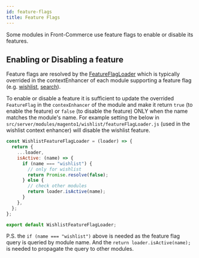 ```yaml
---
id: feature-flags
title: Feature Flags
---
```


Some modules in Front-Commerce use feature flags to enable or disable its features.

## Enabling or Disabling a feature

Feature flags are resolved by the [FeatureFlagLoader](https://gitlab.com/front-commerce/front-commerce/-/blob/main/src/server/modules/front-commerce/core/loaders.js#L7) which is typically overrided in the contextEnhancer of each module supporting a feature flag (e.g. [wishlist](https://gitlab.com/front-commerce/front-commerce/-/blob/main/src/server/modules/magento2/wishlist/index.js#L21), [search](https://gitlab.com/front-commerce/front-commerce/-/blob/main/src/server/modules/front-commerce/search/index.js#L41)).

To enable or disable a feature it is sufficient to update the overrided `FeatureFlag` in the `contexEnhancer` of the module and make it return `true` (to enable the feature) or `false` (to disable the feature) ONLY when the name matches the module's name. For example setting the below in `src/server/modules/magento1/wishlist/featureFlagLoader.js` (used in the wishlist context enhancer) will disable the wishlist feature.

```js
const WishlistFeatureFlagLoader = (loader) => {
  return {
    ...loader,
    isActive: (name) => {
      if (name === "wishlist") {
        // only for wishlist
        return Promise.resolve(false);
      } else {
        // check other modules
        return loader.isActive(name);
      }
    },
  };
};

export default WishlistFeatureFlagLoader;
```

P.S. the `if (name === "wishlist")` above is needed as the feature flag query is queried by module name. And the `return loader.isActive(name);` is needed to propagate the query to other modules.
